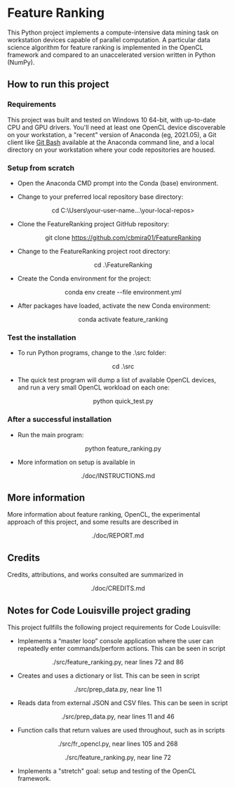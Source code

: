 
# Feature Ranking

This Python project implements a compute-intensive data mining task on 
workstation devices capable of parallel computation. A particular data science 
algorithm for feature ranking is implemented in the OpenCL framework and 
compared to an unaccelerated version written in Python (NumPy).

## How to run this project

### Requirements

This project was built and tested on Windows 10 64-bit, with up-to-date 
CPU and GPU drivers. You'll need at least one OpenCL device discoverable on 
your workstation, a "recent" version of Anaconda (eg, 2021.05), a Git 
client like [Git Bash](https://git-scm.com) available at the Anaconda command 
line, and a local directory on your workstation where your code repositories
are housed.

### Setup from scratch

- Open the Anaconda CMD prompt into the Conda (base) environment.

- Change to your preferred local repository base directory: 
      <p align="center">cd C:\Users\your-user-name\...\your-local-repos></p> 

- Clone the FeatureRanking project GitHub repository: 
      <p align="center">git clone https://github.com/cbmira01/FeatureRanking</p> 

- Change to the FeatureRanking project root directory: 
      <p align="center">cd .\FeatureRanking</p> 

- Create the Conda environment for the project: 
      <p align="center">conda env create --file environment.yml</p> 

- After packages have loaded, activate the new Conda environment:
      <p align="center">conda activate feature_ranking</p> 

### Test the installation

- To run Python programs, change to the .\src folder: 
    <p align="center">cd .\src</p> 

- The quick test program will dump a list of available OpenCL devices,
  and run a very small OpenCL workload on each one: 
      <p align="center">python quick_test.py</p> 

### After a successful installation

- Run the main program: 
      <p align="center">python feature_ranking.py</p> 

- More information on setup is available in 
<p align="center">./doc/INSTRUCTIONS.md</p> 

## More information

More information about feature ranking, OpenCL, the experimental approach of
this project, and some results are described in
<p align="center">./doc/REPORT.md</p> 

## Credits

Credits, attributions, and works consulted are summarized in 
<p align="center">./doc/CREDITS.md</p> 

## Notes for Code Louisville project grading

This project fullfills the following project requirements for Code Louisville:

- Implements a “master loop” console application where the user can repeatedly 
enter commands/perform actions. This can be seen in script 
<p align="center">./src/feature_ranking.py, near lines 72 and 86 </p>

- Creates and uses a dictionary or list. This can be seen in script 
<p align="center">./src/prep_data.py, near line 11 </p>

- Reads data from external JSON and CSV files. This can be seen in script 
<p align="center">./src/prep_data.py, near lines 11 and 46 </p>

- Function calls that return values are used throughout, such as in scripts
<p align="center">./src/fr_opencl.py, near lines 105 and 268</p>
<p align="center">./src/feature_ranking.py, near line 72</p>

- Implements a "stretch" goal: setup and testing of the OpenCL framework.
